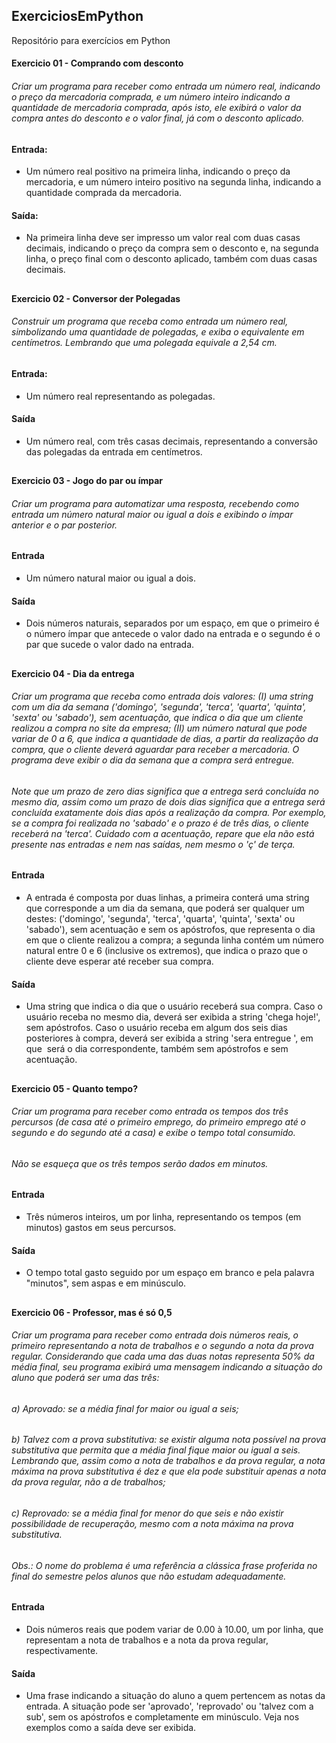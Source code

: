 ## ExerciciosEmPython
 Repositório para exercícios em Python

#### Exercicio 01 - Comprando com desconto

###### Criar um programa para receber como entrada um número real, indicando o preço da mercadoria comprada, e um número inteiro indicando a quantidade de mercadoria comprada, após isto, ele exibirá o valor da compra antes do desconto e o valor final, já com o desconto aplicado.

#### Entrada:
* Um número real positivo na primeira linha, indicando o preço da mercadoria, e um número inteiro positivo na segunda linha, indicando a quantidade comprada da mercadoria.

#### Saída:
* Na primeira linha deve ser impresso um valor real com duas casas decimais, indicando o preço da compra sem o desconto e, na segunda linha, o preço final com o desconto aplicado, também com duas casas decimais.

##

#### Exercicio 02 - Conversor der Polegadas

###### Construir um programa que receba como entrada um número real, simbolizando uma quantidade de polegadas, e exiba o equivalente em          centímetros. Lembrando que uma polegada equivale a 2,54 cm.

#### Entrada:
* Um número real representando as polegadas.

#### Saída
* Um número real, com três casas decimais, representando a conversão das polegadas da entrada em centímetros.

## 

#### Exercicio 03 - Jogo do par ou ímpar

###### Criar um programa para automatizar uma resposta, recebendo como entrada um número natural maior ou igual a dois e exibindo o ímpar anterior e o par posterior.

#### Entrada

* Um número natural maior ou igual a dois.

#### Saída

* Dois números naturais, separados por um espaço, em que o primeiro é o número ímpar que antecede o valor dado na entrada e o segundo é o par que sucede o valor dado na entrada.

##

#### Exercicio 04 - Dia da entrega

###### Criar um programa que receba como entrada dois valores: (I) uma string com um dia da semana ('domingo', 'segunda', 'terca', 'quarta', 'quinta', 'sexta' ou 'sabado'), sem acentuação, que indica o dia que um cliente realizou a compra no site da empresa; (II) um número natural que pode variar de 0 a 6, que indica a quantidade de dias, a partir da realização da compra, que o cliente deverá aguardar para receber a mercadoria. O programa deve exibir o dia da semana que a compra será entregue.

###### Note que um prazo de zero dias significa que a entrega será concluída no mesmo dia, assim como um prazo de dois dias significa que a entrega será concluída exatamente dois dias após a realização da compra. Por exemplo, se a compra foi realizada no 'sabado' e o prazo é de três dias, o cliente receberá na 'terca'. Cuidado com a acentuação, repare que ela não está presente nas entradas e nem nas saídas, nem mesmo o 'ç' de terça.

#### Entrada
* A entrada é composta por duas linhas, a primeira conterá uma string que corresponde a um dia da semana, que poderá ser qualquer um destes: ('domingo', 'segunda', 'terca', 'quarta', 'quinta', 'sexta' ou 'sabado'), sem acentuação e sem os apóstrofos, que representa o dia em que o cliente realizou a compra; a segunda linha contém um número natural entre 0 e 6 (inclusive os extremos), que indica o prazo que o cliente deve esperar até receber sua compra.

#### Saída
* Uma string que indica o dia que o usuário receberá sua compra. Caso o usuário receba no mesmo dia, deverá ser exibida a string 'chega hoje!', sem apóstrofos. Caso o usuário receba em algum dos seis dias posteriores à compra, deverá ser exibida a string 'sera entregue <dia>', em que <dia> será o dia correspondente, também sem apóstrofos e sem acentuação.
 
##
 
#### Exercicio 05 - Quanto tempo?
 
###### Criar um programa para receber como entrada os tempos dos três percursos (de casa até o primeiro emprego, do primeiro emprego até o segundo e do segundo até a casa) e exibe o tempo total consumido.

###### Não se esqueça que os três tempos serão dados em minutos.

#### Entrada
* Três números inteiros, um por linha, representando os tempos (em minutos) gastos em seus percursos.

#### Saída
* O tempo total gasto seguido por um espaço em branco e pela palavra "minutos", sem aspas e em minúsculo.
 
##
 
#### Exercicio 06 - Professor, mas é só 0,5
 
 
###### Criar um programa para receber como entrada dois números reais, o primeiro representando a nota de trabalhos e o segundo a nota da prova regular. Considerando que cada uma das duas notas representa 50% da média final, seu programa exibirá uma mensagem indicando a situação do aluno que poderá ser uma das três:

###### a) Aprovado: se a média final for maior ou igual a seis;

###### b) Talvez com a prova substitutiva: se existir alguma nota possível na prova substitutiva que permita que a média final fique maior ou igual a seis. Lembrando que, assim como a nota de trabalhos e da prova regular, a nota máxima na prova substitutiva é dez e que ela pode substituir apenas a nota da prova regular, não a de trabalhos;

###### c) Reprovado: se a média final for menor do que seis e não existir possibilidade de recuperação, mesmo com a nota máxima na prova substitutiva.

###### Obs.: O nome do problema é uma referência a clássica frase proferida no final do semestre pelos alunos que não estudam adequadamente.

#### Entrada
* Dois números reais que podem variar de 0.00 à 10.00, um por linha, que representam a nota de trabalhos e a nota da prova regular, respectivamente.

#### Saída
* Uma frase indicando a situação do aluno a quem pertencem as notas da entrada. A situação pode ser 'aprovado', 'reprovado' ou 'talvez com a sub', sem os apóstrofos e completamente em minúsculo. Veja nos exemplos como a saída deve ser exibida.

##
